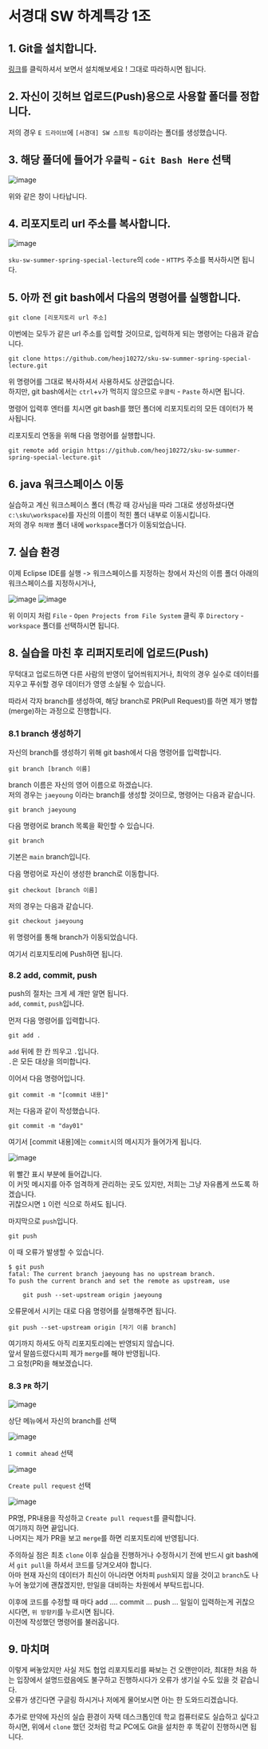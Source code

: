 # 서경대 SW 하계특강 1조

## 1. Git을 설치합니다.
[링크](https://taewow.tistory.com/13)를 클릭하셔서 보면서 설치해보세요 ! 그대로 따라하시면 됩니다.

## 2. 자신이 깃허브 업로드(Push)용으로 사용할 폴더를 정합니다.
저의 경우 `E 드라이브`에  `[서경대] SW 스프링 특강`이라는 폴더를 생성했습니다.

## 3. 해당 폴더에 들어가 `우클릭` - `Git Bash Here` 선택

![image](https://user-images.githubusercontent.com/89104369/183458193-089fe5b4-25bc-41c2-86de-603e4dcf047f.png)

위와 같은 창이 나타납니다.

## 4. 리포지토리 url 주소를 복사합니다.

![image](https://user-images.githubusercontent.com/89104369/183458691-dc4980b6-4cc6-4424-922e-e6007def5e93.png)

`sku-sw-summer-spring-special-lecture`의 `code` - `HTTPS` 주소를 복사하시면 됩니다.

## 5. 아까 전 git bash에서 다음의 명령어를 실행합니다.

```
git clone [리포지토리 url 주소]
```
이번에는 모두가 같은 url 주소를 입력할 것이므로, 입력하게 되는 명령어는 다음과 같습니다.
```
git clone https://github.com/heoj10272/sku-sw-summer-spring-special-lecture.git
```
위 명령어를 그대로 복사하셔서 사용하셔도 상관없습니다. <br>
하지만, git bash에서는 `ctrl`+`v`가 먹히지 않으므로 `우클릭` - `Paste` 하시면 됩니다.

명령어 입력후 엔터를 치시면 git bash를 했던 폴더에 리포지토리의 모든 데이터가 복사됩니다.

리포지토리 연동을 위해 다음 명령어를 실행합니다.
```
git remote add origin https://github.com/heoj10272/sku-sw-summer-spring-special-lecture.git
```

## 6. java 워크스페이스 이동

실습하고 계신 워크스페이스 폴더 (특강 때 강사님을 따라 그대로 생성하셨다면 `c:\sku\workspace`)를 자신의 이름이 적힌 폴더 내부로 이동시킵니다. <br>
저의 경우 `허재영` 폴더 내에 `workspace`폴더가 이동되었습니다.

## 7. 실습 환경

이제 Eclipse IDE를 실행 -> 워크스페이스를 지정하는 창에서 자신의 이름 폴더 아래의 워크스페이스를 지정하시거나, 

![image](https://user-images.githubusercontent.com/89104369/183461064-3531e6da-0282-4174-aa80-01673d246fcb.png)
![image](https://user-images.githubusercontent.com/89104369/183461314-a01d5e08-ca83-4ff9-a759-da868673db90.png)

위 이미지 처럼 `File` - `Open Projects from File System` 클릭 후 `Directory` - `workspace` 폴더를 선택하시면 됩니다.

## 8. 실습을 마친 후 리퍼지토리에 업로드(Push)

무턱대고 업로드하면 다른 사람의 반영이 덮어씌워지거나, 최악의 경우 실수로 데이터를 지우고 푸쉬할 경우 데이터가 영영 소실될 수 있습니다.

따라서 각자 branch를 생성하여, 해당 branch로 PR(Pull Request)를 하면 제가 병합(merge)하는 과정으로 진행합니다.

### 8.1 branch 생성하기

자신의 branch를 생성하기 위해 git bash에서 다음 명령어를 입력합니다.

```
git branch [branch 이름]
```

branch 이름은 자신의 영어 이름으로 하겠습니다. <br>
저의 경우는 `jaeyoung` 이라는 branch를 생성할 것이므로, 명령어는 다음과 같습니다.
```
git branch jaeyoung
```

다음 명령어로 branch 목록을 확인할 수 있습니다.
```
git branch
```
기본은 `main` branch입니다.

다음 명렁어로 자신이 생성한 branch로 이동합니다.
```
git checkout [branch 이름]
```
저의 경우는 다음과 같습니다.
```
git checkout jaeyoung
```
위 명령어를 통해 branch가 이동되었습니다.

여기서 리포지토리에 Push하면 됩니다.

### 8.2 add, commit, push

push의 절차는 크게 세 개만 알면 됩니다. <br>
`add`, `commit`, `push`입니다.

먼저 다음 명령어를 입력합니다.
```
git add .
```
`add` 뒤에 한 칸 띄우고 `.`입니다. <br>
`.`은 모든 대상을 의미합니다.

이어서 다음 명령어입니다.
```
git commit -m "[commit 내용]"
```
저는 다음과 같이 작성했습니다.
```
git commit -m "day01"
```
여기서 [commit 내용]에는 `commit`시의 메시지가 들어가게 됩니다.

![image](https://user-images.githubusercontent.com/89104369/183463495-d285fe61-2de8-406a-b845-8443c3426028.png)

위 빨간 표시 부분에 들어갑니다.<br>
이 커밋 메시지를 아주 엄격하게 관리하는 곳도 있지만, 저희는 그냥 자유롭게 쓰도록 하겠습니다. <br>
귀찮으시면 `1` 이런 식으로 하셔도 됩니다.

마지막으로 `push`입니다.
```
git push
```

이 때 오류가 발생할 수 있습니다.
```
$ git push
fatal: The current branch jaeyoung has no upstream branch.
To push the current branch and set the remote as upstream, use

    git push --set-upstream origin jaeyoung
```
오류문에서 시키는 대로 다음 명령어를 실행해주면 됩니다.
```
git push --set-upstream origin [자기 이름 branch]
```

여기까지 하셔도 아직 리포지토리에는 반영되지 않습니다.<br>
앞서 말씀드렸다시피 제가 `merge`를 해야 반영됩니다.<br>
그 요청(PR)을 해보겠습니다.

### 8.3 `PR` 하기
![image](https://user-images.githubusercontent.com/89104369/183464843-f2379f3d-3d60-49ec-936f-71a49138c551.png)

상단 메뉴에서 자신의 branch를 선택

![image](https://user-images.githubusercontent.com/89104369/183467413-29406e75-52fb-4699-8812-8f9b1f32881b.png)

`1 commit ahead` 선택

![image](https://user-images.githubusercontent.com/89104369/183465376-3c57e337-c5c5-41c7-a1e8-fd41b2892c6f.png)

`Create pull request` 선택

![image](https://user-images.githubusercontent.com/89104369/183465580-ebf85a95-215e-49a6-81e6-944df6c9be2c.png)

PR명, PR내용을 작성하고 `Create pull request`를 클릭합니다.<br>
여기까지 하면 끝입니다.<br>
나머지는 제가 PR을 보고 `merge`를 하면 리포지토리에 반영됩니다.

주의하실 점은 최초 `clone` 이후 실습을 진행하거나 수정하시기 전에 반드시 git bash에서 `git pull`을 하셔서 코드를 당겨오셔야 합니다.<br>
아마 현재 자신의 데이터가 최신이 아니라면 어차피 `push`되지 않을 것이고 `branch`도 나누어 놓았기에 괜찮겠지만, 만일을 대비하는 차원에서 부탁드립니다.

이후에 코드를 수정할 때 마다 add .... commit ... push ... 일일이 입력하는게 귀찮으시다면, `위 방향키`를 누르시면 됩니다.<br>
이전에 작성했던 명령어를 불러옵니다.

## 9. 마치며

이렇게 써놓았지만 사실 저도 협업 리포지토리를 짜보는 건 오랜만이라, 최대한 처음 하는 입장에서 설명드렸음에도 불구하고 진행하시다가 오류가 생기실 수도 있을 것 같습니다.<br>
오류가 생긴다면 구글링 하시거나 저에게 물어보시면 아는 한 도와드리겠습니다.

추가로 만약에 자신의 실습 환경이 자택 데스크톱인데 학교 컴퓨터로도 실습하고 싶다고 하시면, 위에서 `clone` 했던 것처럼 학교 PC에도 Git을 설치한 후 똑같이 진행하시면 됩니다.



